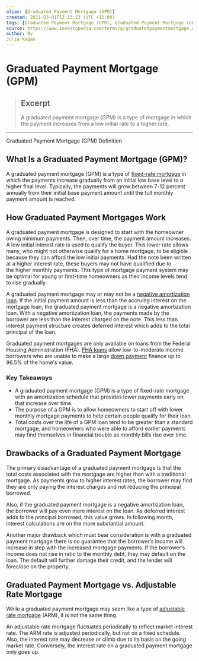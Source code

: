 ```yaml
---
alias: [Graduated Payment Mortgage (GPM)]
created: 2021-03-01T12:13:23 (UTC +11:00)
tags: [Graduated Payment Mortgage (GPM), Graduated Payment Mortgage (GPM) Definition]
source: https://www.investopedia.com/terms/g/graduatedpaymentmortgage.asp
author: By
Julia Kagan
---
```


# Graduated Payment Mortgage (GPM)

> ## Excerpt
> A graduated payment mortgage (GPM) is a type of mortgage in which the payment increases from a low initial rate to a higher rate.

---

Graduated Payment Mortgage (GPM) Definition
## What Is a Graduated Payment Mortgage (GPM)?

A graduated payment mortgage (GPM) is a type of [fixed-rate mortgage](https://www.investopedia.com/terms/f/fixed-rate_mortgage.asp) in which the payments increase gradually from an initial low base level to a higher final level. Typically, the payments will grow between 7-12 percent annually from their initial base payment amount until the full monthly payment amount is reached.

## How Graduated Payment Mortgages Work

A graduated payment mortgage is designed to start with the homeowner owing minimum payments. Then, over time, the payment amount increases. A low initial interest rate is used to qualify the buyer. This lower rate allows many, who might not otherwise qualify for a home mortgage, to be eligible because they can afford the low initial payments. Had the note been written at a higher interest rate, these buyers may not have qualified due to the higher monthly payments. This type of mortgage payment system may be optimal for young or first-time homeowners as their income levels tend to rise gradually.

A graduated payment mortgage may or may not be a [negative amortization loan](https://www.investopedia.com/terms/n/negativelyamortizingloan.asp). If the initial payment amount is less than the accruing interest on the mortgage loan, the graduated payment mortgage is a negative amortization loan. With a negative amortization loan, the payments made by the borrower are less than the interest charged on the note. This less than interest payment structure creates deferred interest which adds to the total principal of the loan.

Graduated payment mortgages are only available on loans from the Federal Housing Administration (FHA). [FHA loans](https://www.investopedia.com/terms/f/fhaloan.asp) allow low-to-moderate income borrowers who are unable to make a large [down payment](https://www.investopedia.com/terms/d/down_payment.asp) finance up to 96.5% of the home's value.

### Key Takeaways

-   A graduated payment mortgage (GPM) is a type of fixed-rate mortgage with an amortization schedule that provides lower payments early on that increase over time.
-   The purpose of a GPM is to allow homeowners to start off with lower monthly mortgage payments to help certain people qualify for their loan.
-   Total costs over the life of a GPM loan tend to be greater than a standard mortgage, and homeowners who were able to afford earlier payments may find themselves in financial trouble as monthly bills rise over time.

## Drawbacks of a Graduated Payment Mortgage

The primary disadvantage of a graduated payment mortgage is that the total costs associated with the mortgage are higher than with a traditional mortgage. As payments grow to higher interest rates, the borrower may find they are only paying the interest charges and not reducing the principal borrowed. 

Also, if the graduated payment mortgage is a negative amortization loan, the borrower will pay even more interest on the loan. As deferred interest adds to the principal borrowed, this value grows. In following month, interest calculations are on the more substantial amount.

Another major drawback which must bear consideration is with a graduated payment mortgage there is no guarantee that the borrower’s income will increase in step with the increased mortgage payments. If the borrower’s income does not rise in ratio to the monthly debt, they may default on the loan. The default will further damage their credit, and the lender will foreclose on the property.

## Graduated Payment Mortgage vs. Adjustable Rate Mortgage

While a graduated payment mortgage may seem like a type of [adjustable rate mortgage](https://www.investopedia.com/terms/a/arm.asp) (ARM), it is not the same thing. 

An adjustable rate mortgage fluctuates periodically to reflect market interest rate. The ARM rate is adjusted periodically, but not on a fixed schedule. Also, the interest rate may decrease or climb due to its basis on the going market rate. Conversely, the interest rate on a graduated payment mortgage only goes up.
